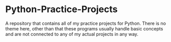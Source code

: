 # Python-Practice-Projects

A repository that contains all of my practice projects for Python. There is no theme here, other than that these programs usually handle basic concepts and are not connected to any of my actual projects in any way.
